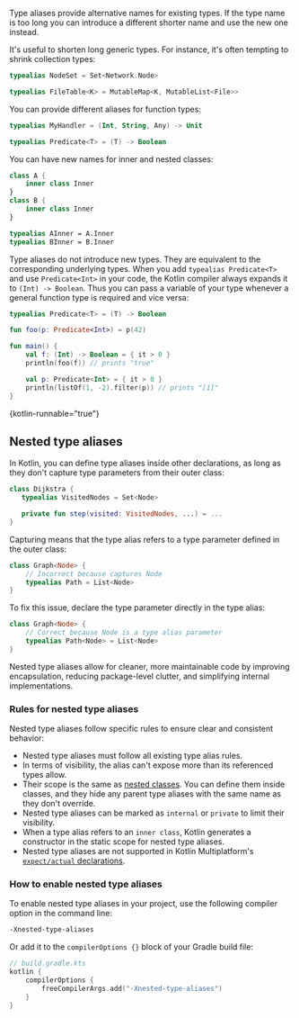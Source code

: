 [//]: # (title: Type aliases)

Type aliases provide alternative names for existing types.
If the type name is too long you can introduce a different shorter name and use the new one instead.
 
It's useful to shorten long generic types.
For instance, it's often tempting to shrink collection types:

```kotlin
typealias NodeSet = Set<Network.Node>

typealias FileTable<K> = MutableMap<K, MutableList<File>>
```

You can provide different aliases for function types:

```kotlin
typealias MyHandler = (Int, String, Any) -> Unit

typealias Predicate<T> = (T) -> Boolean
```

You can have new names for inner and nested classes:

```kotlin
class A {
    inner class Inner
}
class B {
    inner class Inner
}

typealias AInner = A.Inner
typealias BInner = B.Inner
```

Type aliases do not introduce new types. 
They are equivalent to the corresponding underlying types.
When you add `typealias Predicate<T>` and use `Predicate<Int>` in your code, the Kotlin compiler always expands it to `(Int) -> Boolean`. 
Thus you can pass a variable of your type whenever a general function type is required and vice versa:

```kotlin
typealias Predicate<T> = (T) -> Boolean

fun foo(p: Predicate<Int>) = p(42)

fun main() {
    val f: (Int) -> Boolean = { it > 0 }
    println(foo(f)) // prints "true"

    val p: Predicate<Int> = { it > 0 }
    println(listOf(1, -2).filter(p)) // prints "[1]"
}
```
{kotlin-runnable="true"}

## Nested type aliases

<primary-label ref="beta"/>

In Kotlin, you can define type aliases inside other declarations, as long as they
don't capture type parameters from their outer class:

```kotlin
class Dijkstra {
   typealias VisitedNodes = Set<Node>

   private fun step(visited: VisitedNodes, ...) = ...
}
```

Capturing means that the type alias refers to a type parameter defined in the outer class:

```kotlin
class Graph<Node> {
    // Incorrect because captures Node
    typealias Path = List<Node>
}
```

To fix this issue, declare the type parameter directly in the type alias:

```kotlin
class Graph<Node> {
    // Correct because Node is a type alias parameter
    typealias Path<Node> = List<Node>
}
```

Nested type aliases allow for cleaner, more maintainable code by improving encapsulation, reducing package-level clutter,
and simplifying internal implementations.

### Rules for nested type aliases

Nested type aliases follow specific rules to ensure clear and consistent behavior:

* Nested type aliases must follow all existing type alias rules.
* In terms of visibility, the alias can't expose more than its referenced types allow.
* Their scope is the same as [nested classes](nested-classes.md). You can define them inside classes,
  and they hide any parent type aliases with the same name as they don't override.
* Nested type aliases can be marked as `internal` or `private` to limit their visibility.
* When a type alias refers to an `inner class`, Kotlin generates a constructor in the static scope for nested type aliases.
* Nested type aliases are not supported in Kotlin Multiplatform's [`expect/actual` declarations](https://www.jetbrains.com/help/kotlin-multiplatform-dev/multiplatform-expect-actual.html).

### How to enable nested type aliases

To enable nested type aliases in your project, use the following compiler option in the command line:

```bash
-Xnested-type-aliases
```

Or add it to the `compilerOptions {}` block of your Gradle build file:

```kotlin
// build.gradle.kts
kotlin {
    compilerOptions {
        freeCompilerArgs.add("-Xnested-type-aliases")
    }
}
```


